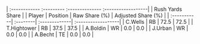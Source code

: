 | :------------ :--------- :-------------- :------------------|
|                       Rush Yards Share                      |
| Player      | Position | Raw Share (%) | Adjusted Share (%) |
| :-----------| :--------| :-------------| :------------------|
| C.Wells     | RB       | 72.5          | 72.5               |
| T.Hightower | RB       | 37.5          | 37.5               |
| A.Boldin    | WR       | 0.0           | 0.0                |
| J.Urban     | WR       | 0.0           | 0.0                |
| A.Becht     | TE       | 0.0           | 0.0                |